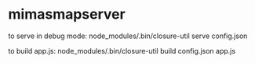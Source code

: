 # mimasmapserver

to serve in debug mode:
node_modules/.bin/closure-util serve config.json

to build app.js:
node_modules/.bin/closure-util build config.json app.js


